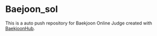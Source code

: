 # Baejoon_sol
This is a auto push repository for Baekjoon Online Judge created with [BaekjoonHub](https://github.com/BaekjoonHub/BaekjoonHub).

